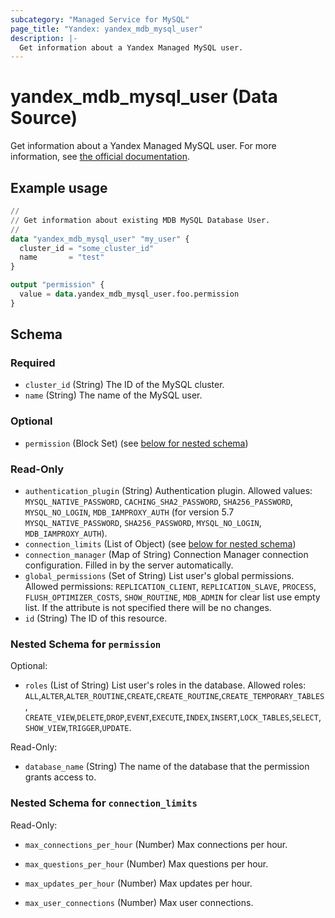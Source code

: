 ```yaml
---
subcategory: "Managed Service for MySQL"
page_title: "Yandex: yandex_mdb_mysql_user"
description: |-
  Get information about a Yandex Managed MySQL user.
---
```


# yandex_mdb_mysql_user (Data Source)

Get information about a Yandex Managed MySQL user. For more information, see [the official documentation](https://yandex.cloud/docs/managed-mysql/).

## Example usage

```terraform
//
// Get information about existing MDB MySQL Database User.
//
data "yandex_mdb_mysql_user" "my_user" {
  cluster_id = "some_cluster_id"
  name       = "test"
}

output "permission" {
  value = data.yandex_mdb_mysql_user.foo.permission
}
```

<!-- schema generated by tfplugindocs -->
## Schema

### Required

- `cluster_id` (String) The ID of the MySQL cluster.
- `name` (String) The name of the MySQL user.

### Optional

- `permission` (Block Set) (see [below for nested schema](#nestedblock--permission))

### Read-Only

- `authentication_plugin` (String) Authentication plugin. Allowed values: `MYSQL_NATIVE_PASSWORD`, `CACHING_SHA2_PASSWORD`, `SHA256_PASSWORD`, `MYSQL_NO_LOGIN`, `MDB_IAMPROXY_AUTH` (for version 5.7 `MYSQL_NATIVE_PASSWORD`, `SHA256_PASSWORD`, `MYSQL_NO_LOGIN`, `MDB_IAMPROXY_AUTH`).
- `connection_limits` (List of Object) (see [below for nested schema](#nestedatt--connection_limits))
- `connection_manager` (Map of String) Connection Manager connection configuration. Filled in by the server automatically.
- `global_permissions` (Set of String) List user's global permissions. Allowed permissions: `REPLICATION_CLIENT`, `REPLICATION_SLAVE`, `PROCESS`, `FLUSH_OPTIMIZER_COSTS`, `SHOW_ROUTINE`, `MDB_ADMIN` for clear list use empty list. If the attribute is not specified there will be no changes.
- `id` (String) The ID of this resource.

<a id="nestedblock--permission"></a>
### Nested Schema for `permission`

Optional:

- `roles` (List of String) List user's roles in the database. Allowed roles: `ALL`,`ALTER`,`ALTER_ROUTINE`,`CREATE`,`CREATE_ROUTINE`,`CREATE_TEMPORARY_TABLES`, `CREATE_VIEW`,`DELETE`,`DROP`,`EVENT`,`EXECUTE`,`INDEX`,`INSERT`,`LOCK_TABLES`,`SELECT`,`SHOW_VIEW`,`TRIGGER`,`UPDATE`.


Read-Only:

- `database_name` (String) The name of the database that the permission grants access to.



<a id="nestedatt--connection_limits"></a>
### Nested Schema for `connection_limits`

Read-Only:

- `max_connections_per_hour` (Number) Max connections per hour.

- `max_questions_per_hour` (Number) Max questions per hour.

- `max_updates_per_hour` (Number) Max updates per hour.

- `max_user_connections` (Number) Max user connections.

